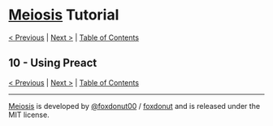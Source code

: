 # [Meiosis](https://meiosis.js.org) Tutorial

[< Previous](09-using-react.html) |
[Next >](11-using-lit-html.html) |
[Table of Contents](toc.html)

## 10 - Using Preact

[< Previous](09-using-react.html) |
[Next >](11-using-lit-html.html) |
[Table of Contents](toc.html)

-----

[Meiosis](https://meiosis.js.org) is developed by [@foxdonut00](http://twitter.com/foxdonut00) / [foxdonut](https://github.com/foxdonut) and is released under the MIT license.
